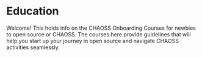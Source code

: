 # Education

Welcome!
This holds info on the CHAOSS Onboarding Courses for newbies to open source or CHAOSS. The courses here provide guidelines that will help you start up your journey in open source and navigate CHAOSS activities seamlessly.
